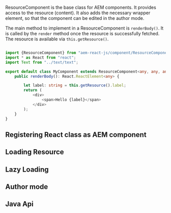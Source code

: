 ResourceComponent is the base class for AEM components. It provides access to the
resource (content). It also adds the necessary wrapper element, so that the component
can be edited in the author mode.


The main method to implement in a ResourceComponent is `renderBody()`. It is called
by the `render` method once the resource is successfully fetched. The resource is available via `this.getResource()`.

````typescript

import {ResourceComponent} from "aem-react-js/component/ResourceComponent";
import * as React from "react";
import Text from "../text/text";

export default class MyComponent extends ResourceComponent<any, any, any> {
    public renderBody(): React.ReactElement<any> {

        let label: string = this.getResource().label;
        return (
            <div>
                <span>Hello {label}</span>
            </div>
        );
    }
}

 ````

## Registering React class as AEM component


## Loading Resource




## Lazy Loading


## Author mode


## Java Api

